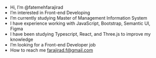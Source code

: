 -  Hi, I’m @fatemehfarajirad
-  I’m interested in Front-end Developing
-  I’m currently studying Master of Management Information System
-  I have experience working with JavaScript, Bootstrap, Semantic UI, Figma
-  I have been studying Typescript, React, and Three.js to improve my knowledge
-  I’m looking for a Front-end Developer job
-  How to reach me farajirad.f@gmail.com

<!---
fatemehfarajirad/fatemehfarajirad is a ✨ special ✨ repository because its `README.md` (this file) appears on your GitHub profile.
You can click the Preview link to take a look at your changes.
--->
